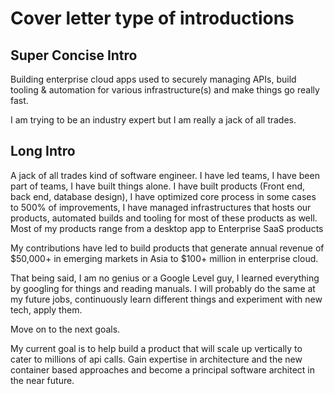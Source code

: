 # Cover letter type of introductions

## Super Concise Intro
Building enterprise cloud apps used to securely managing APIs, build tooling & automation for various infrastructure(s) and make things go really fast. 

I am trying to be an industry expert but I am really a jack of all trades.

## Long Intro
A jack of all trades kind of software engineer.
I have led teams, I have been part of teams, I have built things alone.
I have built products (Front end, back end, database design), I have optimized core process in some cases to 500% of improvements, I have managed infrastructures that hosts our products, automated builds and tooling for most of these products as well. Most of my products range from a desktop app to Enterprise SaaS products 

My contributions have led to build products that generate annual revenue of $50,000+ in emerging markets in Asia to $100+ million in enterprise cloud.

That being said, I am no genius or a Google Level guy, I learned everything by googling for things and reading manuals. I will probably do the same at my future jobs, continuously learn different things and experiment with new tech, apply them. 

Move on to the next goals.

My current goal is to help build a product that will scale up vertically to cater to millions of api calls. Gain expertise in architecture and the new container based approaches and become a principal software architect in the near future.
